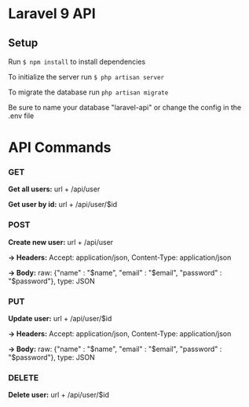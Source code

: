 # Laravel 9 API

## Setup

Run ```$ npm install``` to install dependencies

To initialize the server run ```$ php artisan server```

To migrate the database run ```php artisan migrate```

Be sure to name your database  "laravel-api" or change the config in the .env file

# API Commands

### GET
<strong>Get all users:</strong> url + /api/user

<strong>Get user by id:</strong> url + /api/user/$id

### POST
<strong>Create new user:</strong> url + /api/user 

<strong>-> Headers:</strong> Accept: application/json, Content-Type: application/json
   
<strong>-> Body:</strong> raw: {"name" : "$name", "email" : "$email", "password" : "$password"}, type: JSON

### PUT
<strong>Update user:</strong> url + /api/user/$id

<strong>-> Headers:</strong> Accept: application/json, Content-Type: application/json
   
<strong>-> Body:</strong> raw: {"name" : "$name", "email" : "$email", "password" : "$password"}, type: JSON

### DELETE
<strong>Delete user:</strong> url + /api/user/$id 
